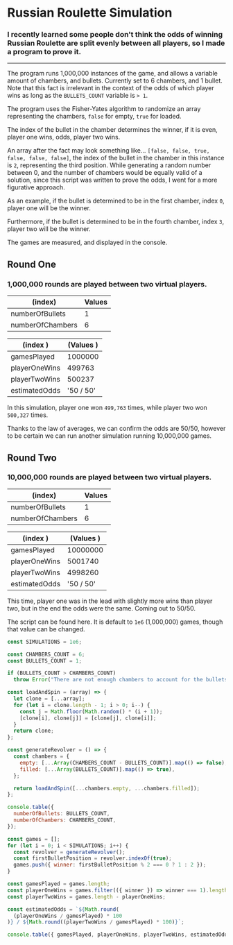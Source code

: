 # Russian Roulette Simulation
### I recently learned some people don't think the odds of winning Russian Roulette are split evenly between all players, so I made a program to prove it. 

___ 

The program runs 1,000,000 instances of the game, and allows a variable amount of chambers, and bullets. Currently set to 6 chambers, and 1 bullet. 
Note that this fact is irrelevant in the context of the odds of which player wins as long as the `BULLETS_COUNT` variable is `> 1`. 

The program uses the Fisher-Yates algorithm to randomize an array representing the chambers, `false` for empty, `true` for loaded. 

The index of the bullet in the chamber determines the winner, if it is even, player one wins, odds, player two wins. 

An array after the fact may look something like... `[false, false, true, false, false, false]`, the index of the bullet in the chamber in this instance is `2`, representing the third position. While generating a random number between 0, and the number of chambers would be equally valid of a solution, since this script was written to prove the odds, I went for a more figurative approach. 

As an example, if the bullet is determined to be in the first chamber, index `0`, player one will be the winner. 

Furthermore, if the bullet is determined to be in the fourth chamber, index `3`, player two will be the winner. 

The games are measured, and displayed in the console. 

## Round One
### 1,000,000 rounds are played between two virtual players.

| (index) | Values |
| --- | --- |
| numberOfBullets | 1 |
| numberOfChambers | 6 |

| (index ) | (Values ) |
| --- | --- |
| gamesPlayed | 1000000 |
| playerOneWins | 499763 |
| playerTwoWins | 500237 |
| estimatedOdds | '50 / 50' |

In this simulation, player one won `499,763` times, while player two won `500,327` times. 

Thanks to the law of averages, we can confirm the odds are 50/50, however to be certain we can run another simulation running 10,000,000 games. 

## Round Two
### 10,000,000 rounds are played between two virtual players.

| (index) | Values |
| --- | --- |
| numberOfBullets | 1 |
| numberOfChambers | 6 |

| (index ) | (Values ) |
| --- | --- |
| gamesPlayed | 10000000 |
| playerOneWins | 5001740 |
| playerTwoWins | 4998260 |
| estimatedOdds | '50 / 50' |

This time, player one was in the lead with slightly more wins than player two, but in the end the odds were the same. Coming out to 50/50. 

The script can be found here. It is default to `1e6` (1,000,000) games, though that value can be changed. 

```js
const SIMULATIONS = 1e6;

const CHAMBERS_COUNT = 6;
const BULLETS_COUNT = 1;

if (BULLETS_COUNT > CHAMBERS_COUNT)
  throw Error("There are not enough chambers to account for the bullets.");

const loadAndSpin = (array) => {
  let clone = [...array];
  for (let i = clone.length - 1; i > 0; i--) {
    const j = Math.floor(Math.random() * (i + 1));
    [clone[i], clone[j]] = [clone[j], clone[i]];
  }
  return clone;
};

const generateRevolver = () => {
  const chambers = {
    empty: [...Array(CHAMBERS_COUNT - BULLETS_COUNT)].map(() => false),
    filled: [...Array(BULLETS_COUNT)].map(() => true),
  };

  return loadAndSpin([...chambers.empty, ...chambers.filled]);
};

console.table({
  numberOfBullets: BULLETS_COUNT,
  numberOfChambers: CHAMBERS_COUNT,
});

const games = [];
for (let i = 0; i < SIMULATIONS; i++) {
  const revolver = generateRevolver();
  const firstBulletPosition = revolver.indexOf(true);
  games.push({ winner: firstBulletPosition % 2 === 0 ? 1 : 2 });
}

const gamesPlayed = games.length;
const playerOneWins = games.filter(({ winner }) => winner === 1).length;
const playerTwoWins = games.length - playerOneWins;

const estimatedOdds = `${Math.round(
  (playerOneWins / gamesPlayed) * 100
)} / ${Math.round((playerTwoWins / gamesPlayed) * 100)}`;

console.table({ gamesPlayed, playerOneWins, playerTwoWins, estimatedOdds });
```
